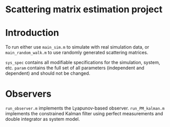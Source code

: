 # Scattering matrix estimation project

# Introduction
To run either use `main_sim.m` to simulate with real simulation data, or `main_random_walk.m` to use
randomly generated scattering matrices. 

`sys_spec` contains all modifiable specifications for the simulation, system, etc. 
`param` contains the full set of all parameters (independent and dependent) and should not be changed.

# Observers
`run_observer.m` implements the Lyapunov-based observer. 
`run_PM_kalman.m` implements the constrained Kalman filter using perfect measurements and double integrator as system model. 